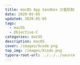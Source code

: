 ```yaml
---
title: macOS App Sandbox 沙盒机制
date: 2020-05-05
updated: 2020-05-05
tags: 
  - macOS
  - Objective-C
categories: macOS
description: macOS 
cover: /images/Xcode.png
top_img: /images/Xcode.png
typora-root-url: ../../../source
---
```



